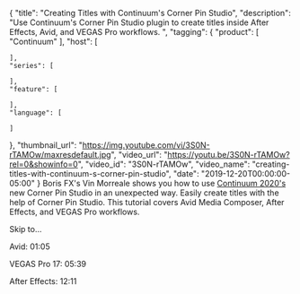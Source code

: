 {
  "title": "Creating Titles with Continuum's Corner Pin Studio",
  "description": "Use Continuum's Corner Pin Studio plugin to create titles inside After Effects, Avid, and VEGAS Pro workflows. ",
  "tagging": {
    "product": [
      "Continuum"
    ],
    "host": [

    ],
    "series": [

    ],
    "feature": [

    ],
    "language": [

    ]
  },
  "thumbnail_url": "https://img.youtube.com/vi/3S0N-rTAMOw/maxresdefault.jpg",
  "video_url": "https://youtu.be/3S0N-rTAMOw?rel=0&showinfo=0",
  "video_id": "3S0N-rTAMOw",
  "video_name": "creating-titles-with-continuum-s-corner-pin-studio",
  "date": "2019-12-20T00:00:00-05:00"
}
Boris FX's Vin Morreale shows you how to use [Continuum 2020's](https://borisfx.com/products/continuum/ "Boris FX Continuum") new Corner Pin Studio in an unexpected way. Easily create titles with the help of Corner Pin Studio. This tutorial covers Avid Media Composer, After Effects, and VEGAS Pro workflows.

Skip to...

Avid: 01:05

VEGAS Pro 17: 05:39

After Effects: 12:11
